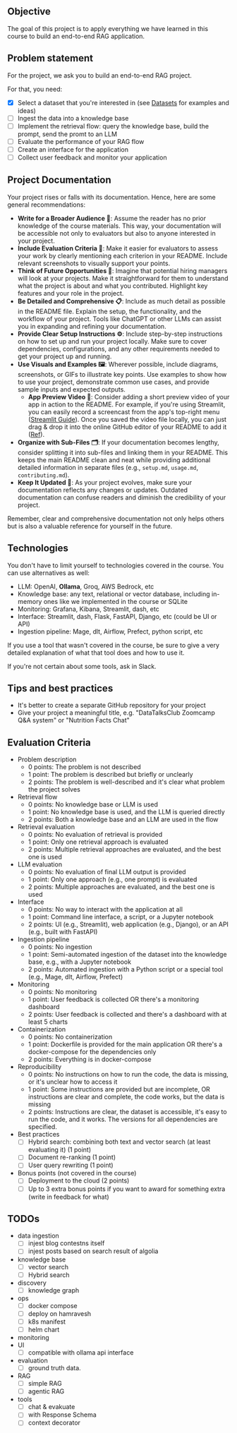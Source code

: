 ## Objective

The goal of this project is to apply everything we have learned
in this course to build an end-to-end RAG application.

## Problem statement

For the project, we ask you to build an end-to-end RAG project.

For that, you need:

- [x] Select a dataset that you're interested in (see [Datasets](#datasets) for examples and ideas)
- [ ] Ingest the data into a knowledge base
- [ ] Implement the retrieval flow: query the knowledge base, build the prompt, send the promt to an LLM
- [ ] Evaluate the performance of your RAG flow
- [ ] Create an interface for the application
- [ ] Collect user feedback and monitor your application

## Project Documentation

Your project rises or falls with its documentation. Hence, here are some general recommendations:

- **Write for a Broader Audience 📝**: Assume the reader has no prior knowledge of the course materials. This way, your documentation will be accessible not only to evaluators but also to anyone interested in your project.
- **Include Evaluation Criteria 🎯**: Make it easier for evaluators to assess your work by clearly mentioning each criterion in your README. Include relevant screenshots to visually support your points.
- **Think of Future Opportunities 🚀**: Imagine that potential hiring managers will look at your projects. Make it straightforward for them to understand what the project is about and what you contributed. Highlight key features and your role in the project.
- **Be Detailed and Comprehensive 📋**: Include as much detail as possible in the README file. Explain the setup, the functionality, and the workflow of your project. Tools like ChatGPT or other LLMs can assist you in expanding and refining your documentation.
- **Provide Clear Setup Instructions ⚙️**: Include step-by-step instructions on how to set up and run your project locally. Make sure to cover dependencies, configurations, and any other requirements needed to get your project up and running.
- **Use Visuals and Examples 🖼️**: Wherever possible, include diagrams, screenshots, or GIFs to illustrate key points. Use examples to show how to use your project, demonstrate common use cases, and provide sample inputs and expected outputs.
  - **App Preview Video 🎥**: Consider adding a short preview video of your app in action to the README. For example, if you're using Streamlit, you can easily record a screencast from the app's top-right menu ([Streamlit Guide](https://docs.streamlit.io/develop/concepts/architecture/app-chrome)). Once you saved the video file locally, you can just drag & drop it into the online GitHub editor of your README to add it ([Ref](https://stackoverflow.com/a/4279746)).
- **Organize with Sub-Files 🗂️**: If your documentation becomes lengthy, consider splitting it into sub-files and linking them in your README. This keeps the main README clean and neat while providing additional detailed information in separate files (e.g., `setup.md`, `usage.md`, `contributing.md`).
- **Keep It Updated 🔄**: As your project evolves, make sure your documentation reflects any changes or updates. Outdated documentation can confuse readers and diminish the credibility of your project.

Remember, clear and comprehensive documentation not only helps others but is also a valuable reference for yourself in the future.

## Technologies

You don't have to limit yourself to technologies covered in the course. You can use alternatives as well:

- LLM: OpenAI, **Ollama**, Groq, AWS Bedrock, etc
- Knowledge base: any text, relational or vector database, including in-memory ones like we implemented in the course or SQLite
- Monitoring: Grafana, Kibana, Streamlit, dash, etc
- Interface: Streamlit, dash, Flask, FastAPI, Django, etc (could be UI or API)
- Ingestion pipeline: Mage, dlt, Airflow, Prefect, python script, etc

If you use a tool that wasn't covered in the course, be sure to give a very detailed explanation
of what that tool does and how to use it.

If you're not certain about some tools, ask in Slack.

## Tips and best practices

- It's better to create a separate GitHub repository for your project
- Give your project a meaningful title, e.g. "DataTalksClub Zoomcamp Q&A system" or "Nutrition Facts Chat"

## Evaluation Criteria

- Problem description
  - 0 points: The problem is not described
  - 1 point: The problem is described but briefly or unclearly
  - 2 points: The problem is well-described and it's clear what problem the project solves
- Retrieval flow
  - 0 points: No knowledge base or LLM is used
  - 1 point: No knowledge base is used, and the LLM is queried directly
  - 2 points: Both a knowledge base and an LLM are used in the flow
- Retrieval evaluation
  - 0 points: No evaluation of retrieval is provided
  - 1 point: Only one retrieval approach is evaluated
  - 2 points: Multiple retrieval approaches are evaluated, and the best one is used
- LLM evaluation
  - 0 points: No evaluation of final LLM output is provided
  - 1 point: Only one approach (e.g., one prompt) is evaluated
  - 2 points: Multiple approaches are evaluated, and the best one is used
- Interface
  - 0 points: No way to interact with the application at all
  - 1 point: Command line interface, a script, or a Jupyter notebook
  - 2 points: UI (e.g., Streamlit), web application (e.g., Django), or an API (e.g., built with FastAPI)
- Ingestion pipeline
  - 0 points: No ingestion
  - 1 point: Semi-automated ingestion of the dataset into the knowledge base, e.g., with a Jupyter notebook
  - 2 points: Automated ingestion with a Python script or a special tool (e.g., Mage, dlt, Airflow, Prefect)
- Monitoring
  - 0 points: No monitoring
  - 1 point: User feedback is collected OR there's a monitoring dashboard
  - 2 points: User feedback is collected and there's a dashboard with at least 5 charts
- Containerization
  - 0 points: No containerization
  - 1 point: Dockerfile is provided for the main application OR there's a docker-compose for the dependencies only
  - 2 points: Everything is in docker-compose
- Reproducibility
  - 0 points: No instructions on how to run the code, the data is missing, or it's unclear how to access it
  - 1 point: Some instructions are provided but are incomplete, OR instructions are clear and complete, the code works, but the data is missing
  - 2 points: Instructions are clear, the dataset is accessible, it's easy to run the code, and it works. The versions for all dependencies are specified.
- Best practices
  - [ ] Hybrid search: combining both text and vector search (at least evaluating it) (1 point)
  - [ ] Document re-ranking (1 point)
  - [ ] User query rewriting (1 point)
- Bonus points (not covered in the course)
  - [ ] Deployment to the cloud (2 points)
  - [ ] Up to 3 extra bonus points if you want to award for something extra (write in feedback for what)

## TODOs

- data ingestion
  - [ ] injest blog contestns itself
  - [ ] injest posts based on search result of algolia
- knowledge base
  - [ ] vector search
  - [ ] Hybrid search
- discovery
  - [ ] knowledge graph
- ops
  - [ ] docker compose
  - [ ] deploy on hamravesh
  - [ ] k8s manifest
  - [ ] helm chart
- monitoring
- UI
  - [ ] compatible with ollama api interface
- evaluation
  - [ ] ground truth data.
- RAG
  - [ ] simple RAG
  - [ ] agentic RAG
- tools
  - [ ] chat & evakuate
  - [ ] with Response Schema
  - [ ] context decorator
